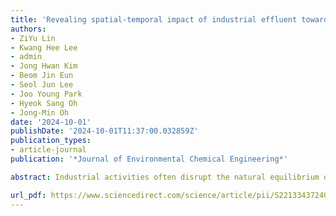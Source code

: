 ```yaml
---
title: 'Revealing spatial-temporal impact of industrial effluent towards DOM in Riverine employing PARAFAC and MW-2D COS'
authors:
- ZiYu Lin
- Kwang Hee Lee
- admin
- Jong Hwan Kim
- Beom Jin Eun
- Seol Jun Lee
- Joo Young Park
- Hyeok Sang Oh
- Jong-Min Oh
date: '2024-10-01'
publishDate: '2024-10-01T11:37:00.032859Z'
publication_types:
- article-journal
publication: '*Journal of Environmental Chemical Engineering*'

abstract: Industrial activities often disrupt the natural equilibrium of water bodies, with discharged wastewater introducing dissolved organic matter (DOM) and pollutants. This study investigated the water quality along a riverine system subjected to heavy industrial influence by collecting samples from distinct points at before, during, and after industrial discharge across four seasons. By employing EEM-PARAFAC, four fluorescent components were identified at the discharge point including C1 (microbial/ terrestrial humic-like), C2 (anthropogenic humic-like materials), C3 (microbial humic-like), and C4 (wastewater/nutrient enrichment tracer). Specifically, C2 and C4 which contained wastewater and anthropogenic-like material are not found at the pre-pollutant point. Additionally, fluorescence characteristics parameters such as FI, HIX, and BIX are analyzed. Kernel Principal Component Analysis was employed to elucidate the non-linear relationships inherent in the data that able to covered up to 97 % of the data variance, offering nuanced insights into complex behavior of water characteristics across seasonal variations. Two-dimensional correlation spectroscopy (2D-COS) was further employed to evaluate the sequence variation of DOM components and further identify the temporal effect across season with moving window 2D-COS. The sequence order of the DOM fractions was identified as C2→C4→C1→C3 by following the Noda’s rule. In order to understand the interactions between the water characteristics and the DOM components, an empirical polynomial regression model is developed with an average MAPE of 2.2 %. The interaction between DOM-related parameters was identified using structural equation modeling. These findings underscore the dynamic nature of DOM composition under industrial influences considering the spatial-temporal impact.

url_pdf: https://www.sciencedirect.com/science/article/pii/S2213343724015422
---
```

